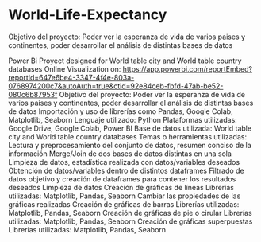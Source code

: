 # World-Life-Expectancy
Objetivo del proyecto: Poder ver la esperanza de vida de varios paises y continentes, poder desarrollar el análisis de distintas bases de datos 

Power Bi Proyect designed for World table city and World table country databases
Online Visualization on: https://app.powerbi.com/reportEmbed?reportId=647e6be4-3347-4f4e-803a-0768974200c7&autoAuth=true&ctid=92e84ceb-fbfd-47ab-be52-080c6b87953f
Objetivo del proyecto: Poder ver la esperanza de vida de varios paises y continentes, poder desarrollar el análisis de distintas bases de datos 
Importación y uso de librerías como Pandas, Google Colab, Matplotlib, Seaborn 
Lenguaje utilizado: Python 
Plataformas utilizadas: Google Drive, Google Colab, Power BI 
Base de datos utilizada: World table city and World table country databases 
Temas o herramientas utilizadas:
Lectura y preprocesamiento del conjunto de datos, resumen conciso de la información 
Merge/Join de dos bases de datos distintas en una sola 
Limpieza de datos, estadística realizada con datos/variables deseados 
Obtención de datos/variables dentro de distintos dataframes
Filtrado de datos objetivo y creación de dataframes para contener los resultados deseados 
Limpieza de datos
Creación de gráficas de líneas
Librerías utilizadas: Matplotlib, Pandas, Seaborn
Cambiar las propiedades de las gráficas realizadas 
Creación de gráficas de barras 
Librerías utilizadas: Matplotlib, Pandas, Seaborn
Creación de gráficas de pie o cirular
Librerías utilizadas: Matplotlib, Pandas, Seaborn
Creación de gráficas superpuestas 
Librerías utilizadas: Matplotlib, Pandas, Seaborn
